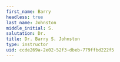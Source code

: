 ```yaml
---
first_name: Barry
headless: true
last_name: Johnston
middle_initial: S.
salutation: Dr.
title: Dr. Barry S. Johnston
type: instructor
uid: ccde269a-2e02-52f3-dbeb-779ffbd222f5
---
```

